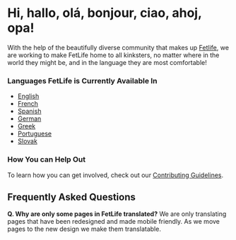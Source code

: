 # Hi, hallo, olá, bonjour, ciao, ahoj, opa!

With the help of the beautifully diverse community that makes up [Fetlife](https://fetlife.com/), we are working to make FetLife home to all kinksters, no matter where in the world they might be, and in the language they are most comfortable!

### Languages FetLife is Currently Available In

- [English](locales/en.yml)
- [French](locales/fr.yml)
- [Spanish](locales/es.yml)
- [German](locales/de.yml)
- [Greek](locales/gr.yml)
- [Portuguese](locales/pt.yml)
- [Slovak](locales/sk.yml)


### How You can Help Out

To learn how you can get involved, check out our [Contributing Guidelines](CONTRIBUTING.md).


## Frequently Asked Questions

**Q. Why are only some pages in FetLife translated?**
We are only translating pages that have been redesigned and made mobile friendly. As we move pages to the new design we make them translatable.
